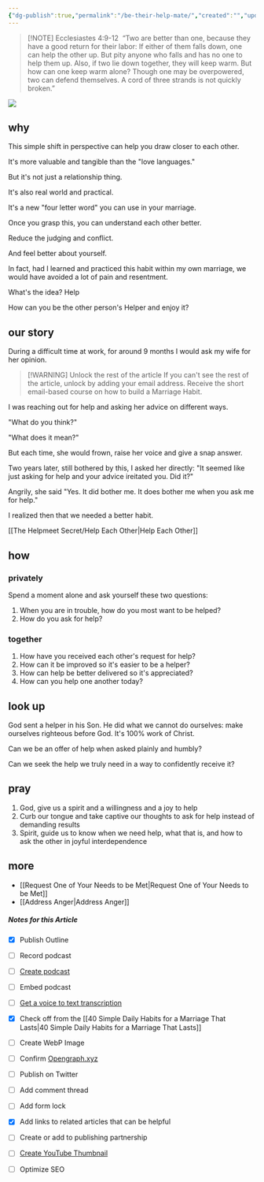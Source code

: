 ```yaml
---
{"dg-publish":true,"permalink":"/be-their-help-mate/","created":"","updated":""}
---
```



> [!NOTE] Ecclesiastes‬ ‭4‬:‭9‬-‭12‬ ‭
> “Two are better than one, because they have a good return for their labor: If either of them falls down, one can help the other up. But pity anyone who falls and has no one to help them up. Also, if two lie down together, they will keep warm. But how can one keep warm alone? Though one may be overpowered, two can defend themselves. A cord of three strands is not quickly broken.”

![](https://res.cloudinary.com/dt9hlo5sw/image/upload/v1681087457/obsidian/image_dyzhig.png)


## why
This simple shift in perspective can help you draw closer to each other. 

It's more valuable and tangible than the "love languages."

But it's not just a relationship thing. 

It's also real world and practical. 

It's a new "four letter word" you can use in your marriage. 

Once you grasp this, you can understand each other better. 

Reduce the judging and conflict. 

And feel better about yourself. 

In fact, had I learned and practiced this habit within my own marriage, we would have avoided a lot of pain and resentment. 

What's the idea?  Help

How can you be the other person's Helper and enjoy it?

## our story
During a difficult time at work, for around 9 months I would ask my wife for her opinion. 

> [!WARNING] Unlock the rest of the article
> If you can't see the rest of the article, unlock by adding your email address.  Receive the short email-based course on how to build a Marriage Habit.
<div class="convertful-202420"></div>
<!--- form here -->
<div class="convertful-202420"></div>

I was reaching out for help and asking her advice on different ways. 

"What do you think?"

"What does it mean?"

But each time, she would frown, raise her voice and give a snap answer. 

Two years later, still bothered by this, I asked her directly: "It seemed like just asking for help and your advice ireitated you. Did it?"

Angrily, she said "Yes. It did bother me. It does bother me when you ask me for help."

I realized then that we needed a better habit. 

[[The Helpmeet Secret/Help Each Other\|Help Each Other]]

## how

### privately
Spend a moment alone and ask yourself these two questions:

1. When you are in trouble, how do you most want to be helped?
2. How do you ask for help?

### together

1. How have you received each other's request for help?
2. How can it be improved so it's easier to be a helper?
3. How can help be better delivered so it's appreciated?
4. How can you help one another today?

## look up
God sent a helper in his Son. He did what we cannot do ourselves: make ourselves righteous before God. It's 100% work of Christ. 

Can we be an offer of help when asked plainly and humbly?

Can we seek the help we truly need in a way to confidently receive it?

## pray
1. God, give us a spirit and a willingness and a joy to help
2. Curb our tongue and take captive our thoughts to ask for help instead of demanding results 
3. Spirit, guide us to know when we need help, what that is, and how to ask the other in joyful interdependence 

## more
- [[Request One of Your Needs to be Met\|Request One of Your Needs to be Met]]
- [[Address Anger\|Address Anger]]

##### Notes for this Article
- [x] Publish Outline
- [ ] Record podcast
- [ ] [Create podcast](https://studio.podcast.co/login)
- [ ] Embed podcast
- [ ] [Get a voice to text transcription](https://happyscribe.com) 
- [x] Check off from the [[40 Simple Daily Habits for a Marriage That Lasts\|40 Simple Daily Habits for a Marriage That Lasts]]
- [ ] Create WebP Image
- [ ] Confirm [Opengraph.xyz](https://opengraph.xyz)
- [ ] Publish on Twitter
- [ ] Add comment thread
- [ ] Add form lock
- [x] Add links to related articles that can be helpful
- [ ] Create or add to publishing partnership
- [ ] [Create YouTube Thumbnail](https://flixier.com)
- [ ] Optimize SEO

